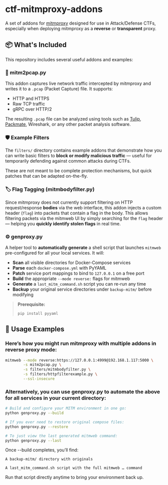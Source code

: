 # ctf-mitmproxy-addons

A set of addons for [mitmproxy](https://mitmproxy.org/) designed for use in Attack/Defense CTFs, especially when deploying mitmproxy as a **reverse** or **transparent** proxy.

## 📦 What's Included

This repository includes several useful addons and examples:

### 🔄 mitm2pcap.py
This addon captures live network traffic intercepted by mitmproxy and writes it to a `.pcap` (Packet Capture) file. It supports:

- HTTP and HTTPS  
- Raw TCP traffic  
- gRPC over HTTP/2  

The resulting `.pcap` file can be analyzed using tools such as [Tulip](https://github.com/OpenAttackDefenseTools/tulip.git), [Packmate](https://gitlab.com/packmate/Packmate.git), Wireshark, or any other packet analysis software.

### 🛡️ Example Filters
The `filters/` directory contains example addons that demonstrate how you can write basic filters to **block or modify malicious traffic** — useful for temporarily defending against common attacks during CTFs.

These are not meant to be complete protection mechanisms, but quick patches that can be adapted on-the-fly.

### 🏷️ Flag Tagging (mitmbodyfilter.py)
Since mitmproxy does not currently support filtering on HTTP request/response **bodies** via the web interface, this addon injects a custom header (`flag`) into packets that contain a flag in the body. This allows filtering packets via the mitmweb UI by simply searching for the `flag` header — helping you **quickly identify stolen flags** in real time.

### ⚙️ genproxy.py
A helper tool to **automatically generate** a shell script that launches `mitmweb` pre-configured for all your local services. It will:

- **Scan** all visible directories for Docker-Compose services  
- **Parse** each `docker-compose.yml` with PyYAML  
- **Patch** service port mappings to bind to `127.0.0.1` on a free port  
- **Build** the appropriate `--mode reverse:` flags for mitmweb  
- **Generate** a `last_mitm_command.sh` script you can re-run any time  
- **Backup** your original service directories under `backup-mitm/` before modifying  

> **Prerequisite:**  
> ```bash
> pip install pyyaml
> ```

## 🚀 Usage Examples

### Here’s how you might run mitmproxy with multiple addons in reverse proxy mode:
```bash
mitmweb --mode reverse:https://127.0.0.1:4999@192.168.1.117:5000 \
        -s mitm2pcap.py \
        -s filters/mitmbodyfilter.py \
        -s filters/httpfilterexample.py \
        --ssl-insecure
```

### Alternatively, you can use genproxy.py to automate the above for all services in your current directory:

```bash
# Build and configure your MITM environment in one go:
python genproxy.py --build

# If you ever need to restore original compose files:
python genproxy.py --restore

# To just view the last generated mitmweb command:
python genproxy.py --last
```
Once --build completes, you’ll find:

    A backup-mitm/ directory with originals

    A last_mitm_command.sh script with the full mitmweb … command

Run that script directly anytime to bring your environment back up.
